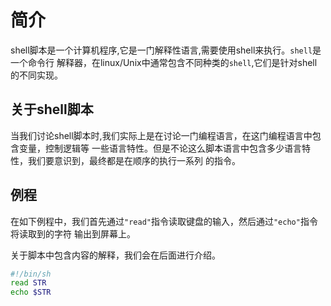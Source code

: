 # 简介

shell脚本是一个计算机程序,它是一门解释性语言,需要使用shell来执行。`shell`是一个命令行
解释器，在linux/Unix中通常包含不同种类的`shell`,它们是针对shell的不同实现。

## 关于shell脚本

当我们讨论shell脚本时,我们实际上是在讨论一门编程语言，在这门编程语言中包含变量，控制逻辑等
一些语言特性。但是不论这么脚本语言中包含多少语言特性，我们要意识到，最终都是在顺序的执行一系列
的指令。

## 例程

在如下例程中，我们首先通过`"read"`指令读取键盘的输入，然后通过`"echo"`指令将读取到的字符
输出到屏幕上。

关于脚本中包含内容的解释，我们会在后面进行介绍。

```sh
#!/bin/sh
read STR
echo $STR
```
